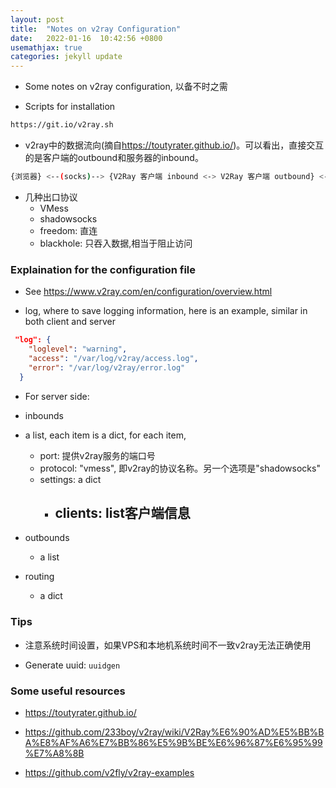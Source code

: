 ```yaml
---
layout: post
title:  "Notes on v2ray Configuration"
date:   2022-01-16  10:42:56 +0800
usemathjax: true
categories: jekyll update
---
```


- Some notes on v2ray configuration, 以备不时之需


- Scripts for installation

```bash
https://git.io/v2ray.sh
```

- v2ray中的数据流向(摘自<https://toutyrater.github.io/>)。可以看出，直接交互的是客户端的outbound和服务器的inbound。

```bash
{浏览器} <--(socks)--> {V2Ray 客户端 inbound <-> V2Ray 客户端 outbound} <--(VMess)-->  {V2Ray 服务器 inbound <-> V2Ray 服务器 outbound} <--(Freedom)--> {目标网站}
```

- 几种出口协议
  - VMess
  - shadowsocks
  - freedom: 直连
  - blackhole: 只吞入数据,相当于阻止访问

### Explaination for the configuration file

- See <https://www.v2ray.com/en/configuration/overview.html>

- log, where to save logging information, here is an example, similar in both client and server

```json
 "log": {
    "loglevel": "warning",
    "access": "/var/log/v2ray/access.log",
    "error": "/var/log/v2ray/error.log"
  }
```


- For server side:

-  inbounds
- a list, each item is a dict, for each item, 
  - port: 提供v2ray服务的端口号
  - protocol: "vmess", 即v2ray的协议名称。另一个选项是"shadowsocks"
  - settings: a dict
    - clients: list客户端信息
      - 
    

- outbounds
  - a list


- routing
  - a dict


### Tips

- 注意系统时间设置，如果VPS和本地机系统时间不一致v2ray无法正确使用

- Generate uuid: `uuidgen`


### Some useful resources

- <https://toutyrater.github.io/>

- <https://github.com/233boy/v2ray/wiki/V2Ray%E6%90%AD%E5%BB%BA%E8%AF%A6%E7%BB%86%E5%9B%BE%E6%96%87%E6%95%99%E7%A8%8B>

- <https://github.com/v2fly/v2ray-examples>